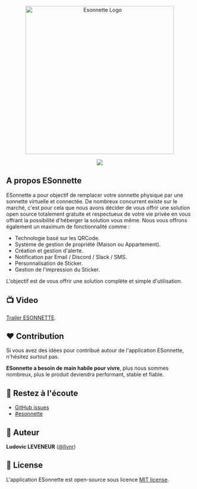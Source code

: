 <p align="center"><a href="https://esonnette.com" target="_blank"><img src="https://esonnette.com/wp-content/uploads/2023/10/logo_color.png" width="400" alt="Esonnette Logo"></a></p>

<p align="center">
  <a href="https://discord.gg/ywFzd95JGv"><img src="https://svgshare.com/i/V09.svg"/></a>
</p>


</p>

## A propos ESonnette

ESonnette a pour objectif de remplacer votre sonnette physique par une sonnette virtuelle et connectée. De nombreux concurrent existe
sur le marché, c'est pour cela que nous avons décider de vous offrir une solution open source totalement gratuite et respectueux de 
votre vie privée en vous offrant la possibilité d'héberger la solution vous même. Nous vous offrons également un maximum de fonctionnalité comme : 

- Technologie basé sur les QRCode.
- Système de gestion de propriété (Maison ou Appartement).
- Création et gestion d'alerte.
- Notification par Email / Discord / Slack / SMS.
- Personnalisation de Sticker.
- Gestion de l'impression du Sticker.

L'objectif est de vous offrir une solution complète et simple d'utilisation.

## 📺 Video

[Trailer ESONNETTE](https://youtu.be/Ha8ryB6C31c).

## ❤️ Contribution

Si vous avez des idées pour contribué autour de l'application ESonnette, n'hésitez surtout pas.

**ESonnette a besoin de main habile pour vivre**, plus nous sommes nombreux, plus le produit deviendra performant, stable et fiable.

## 🔔 Restez à l'écoute

- [GitHub issues](https://github.com/Equativa/esonnette/issues)
- [#esonnette](<https://twitter.com/hashtag/esonnette?src=hashtag_click>)

## 👨 Auteur

**Ludovic LEVENEUR** ([@llvnr](https://twitter.com/llvnr))

## 📄 License

L'application ESonnette est open-source sous licence [MIT license](https://opensource.org/licenses/MIT).

